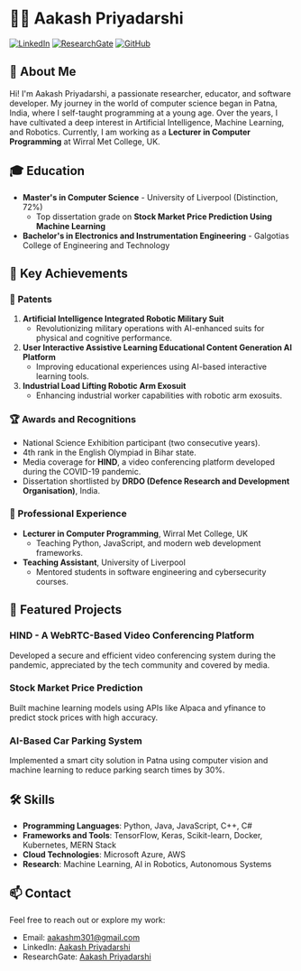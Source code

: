 # 👨‍💻 Aakash Priyadarshi
 
[![LinkedIn](https://img.shields.io/badge/LinkedIn-Profile-blue?style=flat&logo=linkedin)](https://www.linkedin.com/in/aakashpriyadarshi/)
[![ResearchGate](https://img.shields.io/badge/ResearchGate-Profile-green?style=flat&logo=researchgate)](https://www.researchgate.net/profile/Aakash-Priyadarshi)
[![GitHub](https://img.shields.io/github/followers/aakashpriyadarshi?style=social)](https://github.com/aakashpriyadarshi)
 
## 🚀 About Me
 
Hi! I'm Aakash Priyadarshi, a passionate researcher, educator, and software developer. My journey in the world of computer science began in Patna, India, where I self-taught programming at a young age. Over the years, I have cultivated a deep interest in Artificial Intelligence, Machine Learning, and Robotics. Currently, I am working as a **Lecturer in Computer Programming** at Wirral Met College, UK.
 
## 🎓 Education
 
- **Master's in Computer Science** - University of Liverpool (Distinction, 72%)
  - Top dissertation grade on **Stock Market Price Prediction Using Machine Learning**
- **Bachelor's in Electronics and Instrumentation Engineering** - Galgotias College of Engineering and Technology
 
## 🌟 Key Achievements
 
### 📜 Patents
1. **Artificial Intelligence Integrated Robotic Military Suit**  
   - Revolutionizing military operations with AI-enhanced suits for physical and cognitive performance.
2. **User Interactive Assistive Learning Educational Content Generation AI Platform**  
   - Improving educational experiences using AI-based interactive learning tools.
3. **Industrial Load Lifting Robotic Arm Exosuit**  
   - Enhancing industrial worker capabilities with robotic arm exosuits.
 
### 🏆 Awards and Recognitions
- National Science Exhibition participant (two consecutive years).
- 4th rank in the English Olympiad in Bihar state.
- Media coverage for **HIND**, a video conferencing platform developed during the COVID-19 pandemic.
- Dissertation shortlisted by **DRDO (Defence Research and Development Organisation)**, India.
 
### 💼 Professional Experience
- **Lecturer in Computer Programming**, Wirral Met College, UK
  - Teaching Python, JavaScript, and modern web development frameworks.
- **Teaching Assistant**, University of Liverpool
  - Mentored students in software engineering and cybersecurity courses.
 
## 📂 Featured Projects
### HIND - A WebRTC-Based Video Conferencing Platform
Developed a secure and efficient video conferencing system during the pandemic, appreciated by the tech community and covered by media.
 
### Stock Market Price Prediction
Built machine learning models using APIs like Alpaca and yfinance to predict stock prices with high accuracy.
 
### AI-Based Car Parking System
Implemented a smart city solution in Patna using computer vision and machine learning to reduce parking search times by 30%.
 
## 🛠️ Skills
- **Programming Languages**: Python, Java, JavaScript, C++, C#
- **Frameworks and Tools**: TensorFlow, Keras, Scikit-learn, Docker, Kubernetes, MERN Stack
- **Cloud Technologies**: Microsoft Azure, AWS
- **Research**: Machine Learning, AI in Robotics, Autonomous Systems
 
## 📫 Contact
Feel free to reach out or explore my work:
- Email: [aakashm301@gmail.com](mailto:aakashm301@gmail.com)
- LinkedIn: [Aakash Priyadarshi](https://www.linkedin.com/in/aakashpriyadarshi/)
- ResearchGate: [Aakash Priyadarshi](https://www.researchgate.net/profile/Aakash-Priyadarshi)
